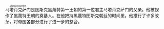 <ruby>马塔肖克萨门<rt>Matasioksamem</rt></ruby>是图斯克黑蔑特第一王朝的第一位君主马塔肖克萨门的父亲。他被视作了黑蔑特王朝的奠基人。在他把持黑蔑特图斯克朝廷的时间里，他推行了许多改革，将帝国各部分进行了进一步的整合。
